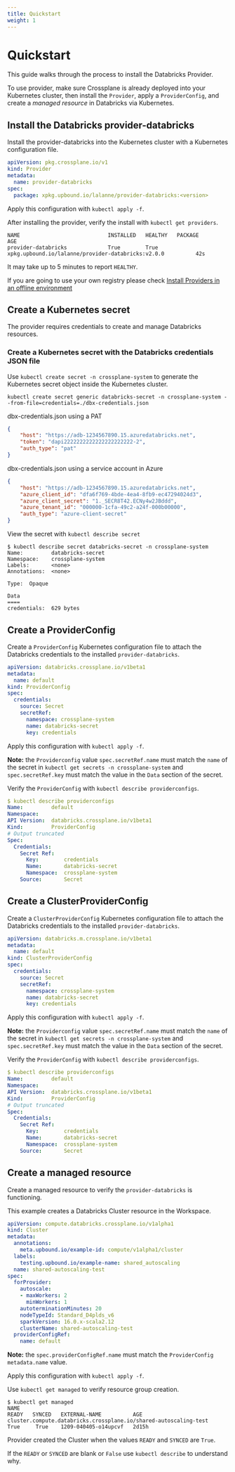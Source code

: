 ```yaml
---
title: Quickstart
weight: 1
---
```


# Quickstart

This guide walks through the process to install the Databricks Provider.

To use provider, make sure Crossplane is already deployed into your Kubernetes cluster, then install the `Provider`, apply a `ProviderConfig`, and create a *managed resource* in Databricks via Kubernetes.


## Install the Databricks provider-databricks

Install the provider-databricks into the Kubernetes cluster with a Kubernetes configuration file.


```yaml
apiVersion: pkg.crossplane.io/v1
kind: Provider
metadata:
  name: provider-databricks
spec:
  package: xpkg.upbound.io/lalanne/provider-databricks:<version>
```

Apply this configuration with `kubectl apply -f`.

After installing the provider, verify the install with `kubectl get providers`.   

```shell
NAME                            INSTALLED   HEALTHY   PACKAGE                                                     AGE
provider-databricks             True        True      xpkg.upbound.io/lalanne/provider-databricks:v2.0.0          42s
```

It may take up to 5 minutes to report `HEALTHY`.

If you are going to use your own registry please check [Install Providers in an offline environment](https://docs.upbound.io/providers/provider-families/#installing-a-provider-family:~:text=services%20to%20install.-,Install%20Providers%20in%20an%20offline%20environment,-View%20the%20installed)

## Create a Kubernetes secret
The provider requires credentials to create and manage Databricks resources.


### Create a Kubernetes secret with the Databricks credentials JSON file
Use `kubectl create secret -n crossplane-system` to generate the Kubernetes secret object inside the Kubernetes cluster.

`kubectl create secret generic databricks-secret -n crossplane-system --from-file=credentials=./dbx-credentials.json`

dbx-credentials.json using a PAT
```json
{
    "host": "https://adb-1234567890.15.azuredatabricks.net",
    "token": "dapi2222222222222222222222-2",
    "auth_type": "pat"
}
```

dbx-credentials.json using a service account in Azure
```json
{
    "host": "https://adb-1234567890.15.azuredatabricks.net",
    "azure_client_id": "dfa6f769-4bde-4ea4-8fb9-ec47294024d3",
    "azure_client_secret": "1._SECR8T42.ECNy4w2JBddd",
    "azure_tenant_id": "000000-1cfa-49c2-a24f-000b00000",
    "auth_type": "azure-client-secret"
}
```

View the secret with `kubectl describe secret`
```shell
$ kubectl describe secret databricks-secret -n crossplane-system
Name:         databricks-secret
Namespace:    crossplane-system
Labels:       <none>
Annotations:  <none>

Type:  Opaque

Data
====
credentials:  629 bytes
```
## Create a ProviderConfig
Create a `ProviderConfig` Kubernetes configuration file to attach the Databricks credentials to the installed `provider-databricks`.

```yaml
apiVersion: databricks.crossplane.io/v1beta1
metadata:
  name: default
kind: ProviderConfig
spec:
  credentials:
    source: Secret
    secretRef:
      namespace: crossplane-system
      name: databricks-secret
      key: credentials
```

Apply this configuration with `kubectl apply -f`.

**Note:** the `Providerconfig` value `spec.secretRef.name` must match the `name` of the secret in `kubectl get secrets -n crossplane-system` and `spec.secretRef.key` must match the value in the `Data` section of the secret.

Verify the `ProviderConfig` with `kubectl describe providerconfigs`. 

```yaml
$ kubectl describe providerconfigs
Name:         default
Namespace:
API Version:  databricks.crossplane.io/v1beta1
Kind:         ProviderConfig
# Output truncated
Spec:
  Credentials:
    Secret Ref:
      Key:        credentials
      Name:       databricks-secret
      Namespace:  crossplane-system
    Source:       Secret
```
## Create a ClusterProviderConfig
Create a `ClusterProviderConfig` Kubernetes configuration file to attach the Databricks credentials to the installed `provider-databricks`.

```yaml
apiVersion: databricks.m.crossplane.io/v1beta1
metadata:
  name: default
kind: ClusterProviderConfig
spec:
  credentials:
    source: Secret
    secretRef:
      namespace: crossplane-system
      name: databricks-secret
      key: credentials
```

Apply this configuration with `kubectl apply -f`.

**Note:** the `Providerconfig` value `spec.secretRef.name` must match the `name` of the secret in `kubectl get secrets -n crossplane-system` and `spec.secretRef.key` must match the value in the `Data` section of the secret.

Verify the `ProviderConfig` with `kubectl describe providerconfigs`. 

```yaml
$ kubectl describe providerconfigs
Name:         default
Namespace:
API Version:  databricks.crossplane.io/v1beta1
Kind:         ProviderConfig
# Output truncated
Spec:
  Credentials:
    Secret Ref:
      Key:        credentials
      Name:       databricks-secret
      Namespace:  crossplane-system
    Source:       Secret
```

## Create a managed resource
Create a managed resource to verify the `provider-databricks` is functioning. 

This example creates a Databricks Cluster resource in the Workspace.

```yaml
apiVersion: compute.databricks.crossplane.io/v1alpha1
kind: Cluster
metadata:
  annotations:
    meta.upbound.io/example-id: compute/v1alpha1/cluster
  labels:
    testing.upbound.io/example-name: shared_autoscaling
  name: shared-autoscaling-test
spec:
  forProvider:
    autoscale:
    - maxWorkers: 2
      minWorkers: 1
    autoterminationMinutes: 20
    nodeTypeId: Standard_D4plds_v6
    sparkVersion: 16.0.x-scala2.12
    clusterName: shared-autoscaling-test
  providerConfigRef:
    name: default

```

**Note:** the `spec.providerConfigRef.name` must match the `ProviderConfig` `metadata.name` value.

Apply this configuration with `kubectl apply -f`.

Use `kubectl get managed` to verify resource group creation.

```shell
$ kubectl get managed
NAME                                                               READY   SYNCED   EXTERNAL-NAME          AGE
cluster.compute.databricks.crossplane.io/shared-autoscaling-test   True     True    1209-040405-o14upcvf   2d15h
```

Provider created the Cluster when the values `READY` and `SYNCED` are `True`.

If the `READY` or `SYNCED` are blank or `False` use `kubectl describe` to understand why.

